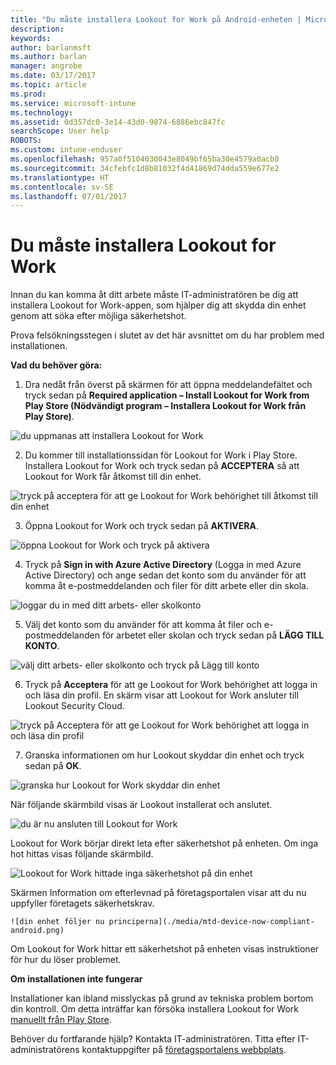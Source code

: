 ```yaml
---
title: "Du måste installera Lookout for Work på Android-enheten | Microsoft Docs"
description: 
keywords: 
author: barlanmsft
ms.author: barlan
manager: angrobe
ms.date: 03/17/2017
ms.topic: article
ms.prod: 
ms.service: microsoft-intune
ms.technology: 
ms.assetid: 0d357dc0-3e14-43d0-9874-6886ebc847fc
searchScope: User help
ROBOTS: 
ms.custom: intune-enduser
ms.openlocfilehash: 957a0f5104030043e8049bf65ba30e4579a0acb0
ms.sourcegitcommit: 34cfebfc1d8b81032f4d41869d74dda559e677e2
ms.translationtype: HT
ms.contentlocale: sv-SE
ms.lasthandoff: 07/01/2017
---
```

# <a name="you-need-to-install-lookout-for-work"></a>Du måste installera Lookout for Work

Innan du kan komma åt ditt arbete måste IT-administratören be dig att installera Lookout for Work-appen, som hjälper dig att skydda din enhet genom att söka efter möjliga säkerhetshot.

Prova felsökningsstegen i slutet av det här avsnittet om du har problem med installationen.

**Vad du behöver göra:**

1.  Dra nedåt från överst på skärmen för att öppna meddelandefältet och tryck sedan på **Required application – Install Lookout for Work from Play Store (Nödvändigt program – Installera Lookout for Work från Play Store)**.

  ![du uppmanas att installera Lookout for Work](./media/lookout-required-app-install-android.png)

2.  Du kommer till installationssidan för Lookout for Work i Play Store. Installera Lookout for Work och tryck sedan på **ACCEPTERA** så att Lookout for Work får åtkomst till din enhet.

  ![tryck på acceptera för att ge Lookout for Work behörighet till åtkomst till din enhet](./media/lookout-accept-store-permissions-android.png)

3. Öppna Lookout for Work och tryck sedan på **AKTIVERA**.

  ![öppna Lookout for Work och tryck på aktivera](./media/lookout-activate-button-android.png)

4. Tryck på **Sign in with Azure Active Directory** (Logga in med Azure Active Directory) och ange sedan det konto som du använder för att komma åt e-postmeddelanden och filer för ditt arbete eller din skola.

  ![loggar du in med ditt arbets- eller skolkonto](./media/lookout-sign-in-azure-android.png)

5. Välj det konto som du använder för att komma åt filer och e-postmeddelanden för arbetet eller skolan och tryck sedan på **LÄGG TILL KONTO**.

  ![välj ditt arbets- eller skolkonto och tryck på Lägg till konto](./media/lookout-pick-account-android.png)

6. Tryck på **Acceptera** för att ge Lookout for Work behörighet att logga in och läsa din profil. En skärm visar att Lookout for Work ansluter till Lookout Security Cloud.

  ![tryck på Acceptera för att ge Lookout for Work behörighet att logga in och läsa din profil](./media/lookout-needs-permission-to-view-profile-android.png)

7. Granska informationen om hur Lookout skyddar din enhet och tryck sedan på **OK**.

  ![granska hur Lookout for Work skyddar din enhet](./media/lookout-how-it-protects-your-device-android.png)

  När följande skärmbild visas är Lookout installerat och anslutet.

  ![du är nu ansluten till Lookout for Work](./media/lookout-you-are-now-connected-android.png)

  Lookout for Work börjar direkt leta efter säkerhetshot på enheten. Om inga hot hittas visas följande skärmbild.

  ![Lookout for Work hittade inga säkerhetshot på din enhet](./media/lookout-scan-no-threats-found-android.png)

  Skärmen Information om efterlevnad på företagsportalen visar att du nu uppfyller företagets säkerhetskrav.

    ![din enhet följer nu principerna](./media/mtd-device-now-compliant-android.png)

  Om Lookout for Work hittar ett säkerhetshot på enheten visas instruktioner för hur du löser problemet.

**Om installationen inte fungerar**

Installationer kan ibland misslyckas på grund av tekniska problem bortom din kontroll. Om detta inträffar kan försöka installera Lookout for Work [manuellt från Play Store](https://play.google.com/store/apps/details?id=com.lookout.enterprise).

Behöver du fortfarande hjälp? Kontakta IT-administratören. Titta efter IT-administratörens kontaktuppgifter på [företagsportalens webbplats](http://portal.manage.microsoft.com).
